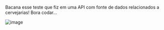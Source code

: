 Bacana esse teste que fiz em uma API com fonte de dados relacionados a cervejarias! Bora codar... 

![image](https://user-images.githubusercontent.com/99564205/234729709-2c18bee6-30c8-4f66-93cf-6bebe71c108d.png)

